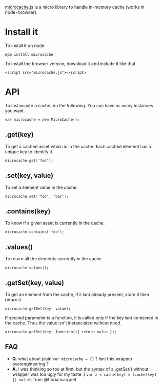 [microcache.js](https://github.com/jeromeetienne/MicroCache.js) is a micro library
to handle in-memory cache (works in node+browser).


# Install it

To install it on node

    npm install microcache
    
To install the browser version, download it and include it like that

    <script src="microcache.js"></script>   

# API

To instanciate a cache, do the following. You can have as many instances you want.

    var microcache = new MicroCache();
    
## .get(key)

To get a cached asset which is in the cache. Each cached element has a unique
key to identify it.

    microcache.get('foo');

## .set(key, value)

To set a element value in the cache.

    microcache.set('foo', 'bar');

## .contains(key)

To know if a given asset is currently in the cache.

    microcache.contains('foo');

## .values()

To return all the elements currently in the cache

    microcache.values();

## .getSet(key, value)

To get an element from the cache, if it isnt already present, store it then return it.

    microcache.getSet(key, value);

If second parameter is a function, it is called only if the key isnt contained
in the cache. Thus the value isn't instanciated without need.

    microcache.getSet(key, function(){ return value });


## FAQ

  * **Q.** what about plain ```var microcache = {}``` ? isnt this wrapper overengineering ?
  * **A.**  i was thinking so too at first. but the syntax of a .getSet() without wrapper was too ugly for my taste :)
```var a = cache[key] = (cache[key] || value)``` from @floriancargoet